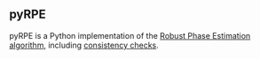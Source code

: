 pyRPE
-----

pyRPE is a Python implementation of the [Robust Phase Estimation
algorithm](https://arxiv.org/abs/1502.02677), including [consistency
checks](https://arxiv.org/abs/2011.13442).
